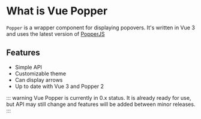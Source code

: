 # What is Vue Popper

`Popper` is a wrapper component for displaying popovers. It's written in Vue 3 and uses the latest version of [PopperJS](https://popper.js.org/)

## Features

- Simple API
- Customizable theme
- Can display arrows
- Up to date with Vue 3 and Popper 2

::: warning
Vue Popper is currently in 0.x status. It is already ready for use, but API may still change and features will be added between minor releases.
:::
